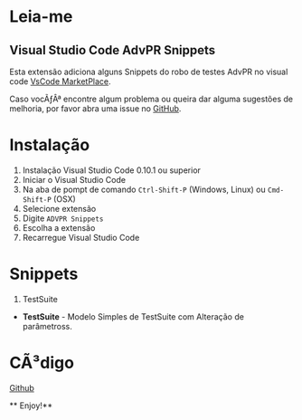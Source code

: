 # Leia-me
## Visual Studio Code AdvPR Snippets
 
Esta extensão adiciona alguns Snippets do robo de testes AdvPR no visual code [VsCode MarketPlace](https://marketplace.visualstudio.com/items?itemName=talha672.advpr-snippets).

Caso vocÃƒÂª encontre algum problema ou queira dar alguma sugestões de melhoria, por favor abra uma issue no [GitHub](https://github.com/talha672/advpr-snippets/issues). 

# Instalação

1. Instalação Visual Studio Code 0.10.1 ou superior
2. Iniciar o Visual Studio Code
3. Na aba de pompt de comando `Ctrl-Shift-P` (Windows, Linux) ou `Cmd-Shift-P` (OSX)
4. Selecione extensão
5. Digite `ADVPR Snippets`
6. Escolha a extensão
7. Recarregue Visual Studio Code

# Snippets

1. TestSuite
 * **TestSuite** - Modelo Simples de TestSuite com Alteração de parâmetross.

# CÃ³digo
[Github](https://github.com/talha672/advpr-snippets)

** Enjoy!**